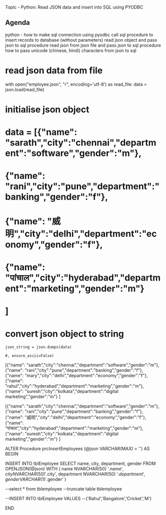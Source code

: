 Topic - Python: Read JSON data and insert into SQL using PYODBC

Agenda
-------
python - how to make sql connection using pyodbc
call sql procedure to insert records to database (without parameters)
read json object and pass json to sql procedure
read json from json file and pass json to sql procedure
how to pass unicode (chinese, hindi) characters from json to sql




# read json data from file
with open("employee.json", "r", encoding='utf-8') as read_file:
    data = json.load(read_file)

# initialise json object
# data = [{"name": "sarath","city":"chennai","department":"software","gender":"m"}, 
# {"name": "rani","city":"pune","department":"banking","gender":"f"},
# {"name": "威明","city":"delhi","department":"economy","gender":"f"},
# {"name": "पांचाल","city":"hyderabad","department":"marketing","gender":"m"}
# ]

# convert json object to string
    json_string = json.dumps(data) 
	
	#, ensure_ascii=False)




[{"name": "sarath","city":"chennai","department":"software","gender":"m"}, 
{"name": "rani","city":"pune","department":"banking","gender":"f"},
{"name": "mary","city":"delhi","department":"economy","gender":"f"},
{"name": "rahul","city":"hyderabad","department":"marketing","gender":"m"},
{"name": "suresh","city":"kolkata","department":"digital marketing","gender":"m"}
]


[{"name": "sarath","city":"chennai","department":"software","gender":"m"}, 
{"name": "rani","city":"pune","department":"banking","gender":"f"},
{"name": "威明","city":"delhi","department":"economy","gender":"f"},
{"name": "पांचाल","city":"hyderabad","department":"marketing","gender":"m"},
{"name": "suresh","city":"kolkata","department":"digital marketing","gender":"m"}
]






ALTER Procedure prcInsertEmployees
(@json VARCHAR(MAX) = '')
AS
BEGIN


INSERT INTO tblEmployee 
SELECT name, city, department, gender
	FROM OPENJSON(@json)
	WITH (
		name NVARCHAR(50) '$.name',
		city NVARCHAR(50) '$.city',
		department NVARCHAR(50) '$.department',
		gender VARCHAR(1) '$.gender'
		)


--select * from tblemployee
--truncate table tblemployee


--INSERT INTO tblEmployee VALUES
--('Rahul','Bangalore','Cricket','M')

END
